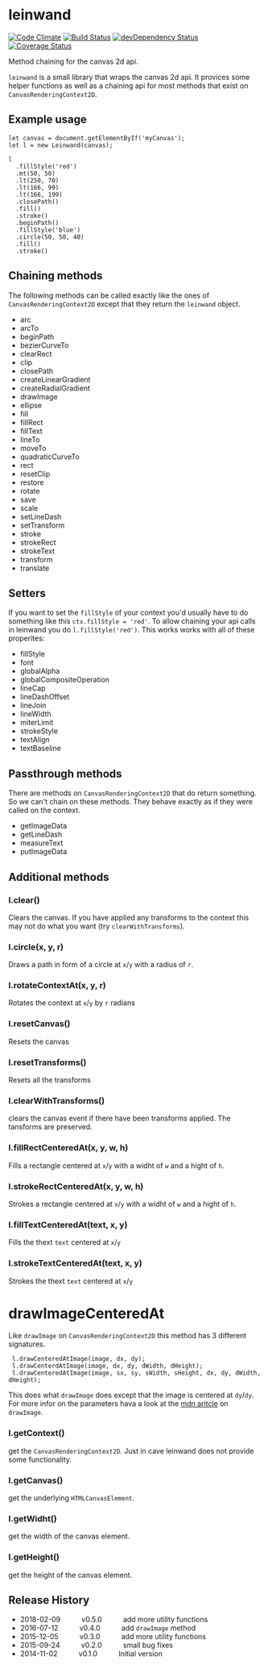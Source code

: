 # leinwand
[![Code Climate](https://codeclimate.com/github/tillarnold/leinwand/badges/gpa.svg)](https://codeclimate.com/github/tillarnold/leinwand)
[![Build Status](https://travis-ci.org/tillarnold/leinwand.svg?branch=master)](https://travis-ci.org/tillarnold/leinwand)
[![devDependency Status](https://david-dm.org/tillarnold/leinwand/dev-status.svg)](https://david-dm.org/tillarnold/leinwand#info=devDependencies)
[![Coverage Status](https://img.shields.io/coveralls/tillarnold/leinwand.svg)](https://coveralls.io/r/tillarnold/leinwand?branch=master)


Method chaining for the canvas 2d api.

`leinwand` is a small library that wraps the canvas 2d api. It provices some helper functions as well as a chaining api for
most methods that exist on `CanvasRenderingContext2D`.

## Example usage

```
let canvas = document.getElementByIf('myCanvas');
let l = new Leinwand(canvas);

l
  .fillStyle('red')
  .mt(50, 50)
  .lt(250, 70)
  .lt(166, 99)
  .lt(166, 199)
  .closePath()
  .fill()
  .stroke()
  .beginPath()
  .fillStyle('blue')
  .circle(50, 50, 40)
  .fill()
  .stroke()

```

## Chaining methods

The following methods can be called exactly like the ones of `CanvasRenderingContext2D` except that they return the `leinwand` object.

- arc
- arcTo
- beginPath
- bezierCurveTo
- clearRect
- clip
- closePath
- createLinearGradient
- createRadialGradient
- drawImage
- ellipse
- fill
- fillRect
- fillText
- lineTo
- moveTo
- quadraticCurveTo
- rect
- resetClip
- restore
- rotate
- save
- scale
- setLineDash
- setTransform
- stroke
- strokeRect
- strokeText
- transform
- translate

## Setters
If you want to set the `fillStyle` of your context you'd usually have to do something like this `ctx.fillStyle = 'red'`.
To allow chaining your api calls in leinwand you do `l.fillStyle('red')`. This works works with all of these properites:

- fillStyle
- font
- globalAlpha
- globalCompositeOperation
- lineCap
- lineDashOffset
- lineJoin
- lineWidth
- miterLimit
- strokeStyle
- textAlign
- textBaseline

## Passthrough methods
There are methods on `CanvasRenderingContext2D` that do return something. So we can't chain on these methods. They behave exactly as if they were called on the context.

- getImageData
- getLineDash
- measureText
- putImageData

## Additional methods

### l.clear()
Clears the canvas. If you have applied any transforms to the context this may not do what you want (try `clearWithTransforms`).

### l.circle(x, y, r)
Draws a path in form of a circle at `x`/`y` with a radius of `r`.

### l.rotateContextAt(x, y, r)
Rotates the context at `x`/`y` by `r` radians


### l.resetCanvas()
Resets the canvas

### l.resetTransforms()
Resets all the transforms

### l.clearWithTransforms()
clears the canvas event if there have been transforms applied. The tansforms are preserved.

### l.fillRectCenteredAt(x, y, w, h)
Fills a rectangle centered at `x`/`y` with a widht of `w` and a hight of `h`.

### l.strokeRectCenteredAt(x, y, w, h)
Strokes a rectangle centered at `x`/`y` with a widht of `w` and a hight of `h`.


### l.fillTextCenteredAt(text, x, y)
Fills the thext `text` centered at `x`/`y`

### l.strokeTextCenteredAt(text, x, y)
Strokes the thext `text` centered at `x`/`y`

# drawImageCenteredAt
Like `drawImage` on `CanvasRenderingContext2D` this method has 3 different signatures.
```
 l.drawCenteredAtImage(image, dx, dy);
 l.drawCenterdAtImage(image, dx, dy, dWidth, dHeight);
 l.drawCenteredAtImage(image, sx, sy, sWidth, sHeight, dx, dy, dWidth, dHeight);
```

This does what `drawImage` does except that the image is centered at `dy`/`dy`.
For more infor on the parameters hava a look at the [mdn aritcle](https://developer.mozilla.org/en-US/docs/Web/API/CanvasRenderingContext2D/drawImage) on `drawImage`.

### l.getContext()
get the `CanvasRenderingContext2D`. Just in cave leinwand does not provide some functionality.

### l.getCanvas()
get the underlying `HTMLCanvasElement`.

### l.getWidht()
get the width of the canvas element.

### l.getHeight()
get the height of the canvas element.

## Release History
* 2018-02-09   v0.5.0   add more utility functions
* 2016-07-12   v0.4.0   add `drawImage` method
* 2015-12-05   v0.3.0   add more utility functions
* 2015-09-24   v0.2.0   small bug fixes
* 2014-11-02   v0.1.0   Initial version
